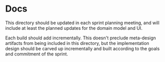 Docs
======

This directory should be updated in each sprint planning meeting, and will include at least the planned updates for the domain model and UI.

Each build should add incrementally. This doesn't preclude meta-design artifacts from being included in this directory, but the implementation design should be carved up incrementally and built according to the goals and commitment of the sprint.


